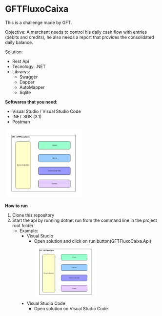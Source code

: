 # GFTFluxoCaixa

This is a challenge made by GFT.

Objective: A merchant needs to control his daily cash flow with entries (debits and credits), he also needs a report that provides the consolidated daily balance.

Solution:
- Rest Api
- Tecnology: .NET
- Librarys:
    * Swagger
    * Dapper
    * AutoMapper
    * Sqlite
 
<b>Softwares that you need:</b>
- Visual Studio / Visual Studio Code
- .NET SDK (3.1)
- Postman
   
<p float="left">

 <img src="doc/diagrama.png" width="50%" />

</p>


<b>How to run</b>
1. Clone this repository
2. Start the api by running dotnet run from the command line in the project root folder
   - Example:
        * Visual Studio
             - Open solution and click on run button(GFTFluxoCaixa.Api)
               <img src="doc/diagrama.png" width="50%" />
        * Visual Studio Code
             - Open solution on Visual Studio Code
